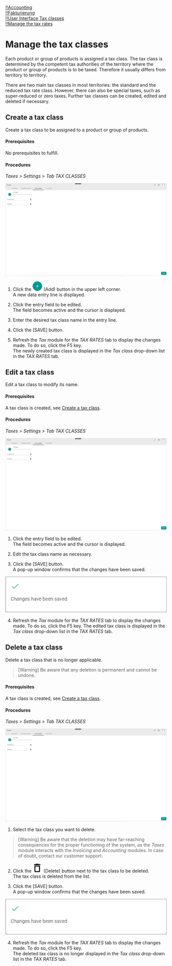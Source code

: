 [!!Accounting](RetailSuiteAccounting)  
[!!Fakturierung](RetailSuiteFaktBase)  
[!!User Interface Tax classes](../UserInterface/01c_TaxClasses.md)  
[!!Manage the tax rates](./01_ManageTaxRates.md)  



# Manage the tax classes

Each product or group of products is assigned a tax class. The tax class is determined by the competent tax authorities of the territory where the product or group of products is to be taxed. Therefore it usually differs from territory to territory.

There are two main tax classes in most territories: the standard and the reduced tax rate class. However, there can also be special taxes, such as super-reduced or zero taxes. Further tax classes can be created, edited and deleted if necessary.


## Create a tax class

Create a tax class to be assigned to a product or group of products.

#### Prerequisites  

No prerequisites to fulfill.

#### Procedures

*Taxes > Settings > Tab TAX CLASSES*

![Tax classes](../../Assets/Screenshots/Taxes/Settings/TaxClasses/TaxClasses.png "[Tax classes]")

1. Click the ![Add](../../Assets/Icons/Plus01.png "[Add]") (Add) button in the upper left corner.   
  A new data entry line is displayed.  

2. Click the entry field to be edited.  
  The field becomes active and the cursor is displayed.

3. Enter the desired tax class name in the entry line.  

4. Click the [SAVE] button.  

5. Refresh the *Tax* module for the *TAX RATES* tab to display the changes made. To do so, click the F5 key.  
The newly created tax class is displayed in the *Tax class* drop-down list in the *TAX RATES* tab.

[comment]: <> (By creating a tax class, SAVE does not show the confirmation message. For changes to be displayed in the drop-down list in TAX RATES, the whole module must be refreshed with F5. Refresh icon does not work in this case, i.e. no changes in the drop-down list Tax class are displayed. Stand 08.08.22)


## Edit a tax class

Edit a tax class to modify its name.

#### Prerequisites

A tax class is created, see [Create a tax class](#create-a-tax-class).

#### Procedures

*Taxes > Settings > Tab TAX CLASSES*

![Tax classes](../../Assets/Screenshots/Taxes/Settings/TaxClasses/TaxClasses.png "[Tax classes]")

1. Click the entry field to be edited.  
  The field becomes active and the cursor is displayed.

2. Edit the tax class name as necessary.

3. Click the [SAVE] button.  
  A pop-up window confirms that the changes have been saved.

  ![Changes saved](../../Assets/Screenshots/Taxes/Settings/TaxClasses/ChangesSaved.png "[Changes saved]")

4. Refresh the *Tax* module for the *TAX RATES* tab to display the changes made. To do so, click the F5 key.
The edited tax class is displayed in the *Tax class* drop-down list in the *TAX RATES* tab.

[comment]: <> (By editing a tax class, SAVE does show the confirmation message. For changes to be displayed in the drop-down list in TAX RATES, the whole module must be refreshed with F5. Refresh icon does not work in this case, i.e. no changes in the drop-down list Tax class are displayed. Stand 08.08.22)


## Delete a tax class

Delete a tax class that is no longer applicable.  

> [Warning] Be aware that any deletion is permanent and cannot be undone.

#### Prerequisites

A tax class is created, see [Create a tax class](#create-a-tax-class).

#### Procedures

*Taxes > Settings > Tab TAX CLASSES*

![Tax classes](../../Assets/Screenshots/Taxes/Settings/TaxClasses/TaxClasses.png "[Tax classes]")

1. Select the tax class you want to delete.

  > [Warning] Be aware that the deletion may have far-reaching consequences for the proper functioning of the system, as the *Taxes* module interacts with the *Invoicing* and *Accounting* modules. In case of doubt, contact our customer support.

2. Click the ![Delete](../../Assets/Icons/Trash08.png "[Delete]") (Delete) button next to the tax class to be deleted.  
  The tax class is deleted from the list.

3. Click the [SAVE] button.  
  A pop-up window confirms that the changes have been saved.

  ![Changes saved](../../Assets/Screenshots/Taxes/Settings/TaxClasses/ChangesSaved.png "[Changes saved]")

4. Refresh the *Tax* module for the *TAX RATES* tab to display the changes made. To do so, click the F5 key.  
The deleted tax class is no longer displayed in the *Tax class* drop-down list in the *TAX RATES* tab.

[comment]: <> (By deleting a tax class, SAVE does show the confirmation message. For changes to be displayed in the drop-down list in TAX RATES, the whole module must be refreshed with F5. Refresh icon does not work in this case, i.e. no changes in the drop-down list Tax class are displayed. Stand 08.08.22)
